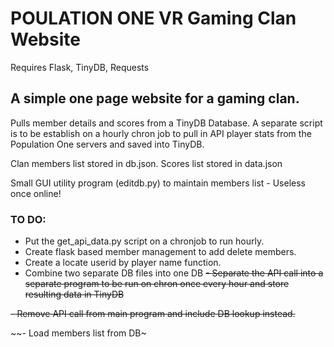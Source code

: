 # POULATION ONE VR Gaming Clan Website

Requires Flask, TinyDB, Requests

## A simple one page website for a gaming clan. 
Pulls member details and scores from a TinyDB Database.
A separate script is to be establish on a hourly chron job to pull in API player stats from the Population One servers and saved into TinyDB.

Clan members list stored in db.json.
Scores list stored in data.json

Small GUI utility program (editdb.py) to maintain members list - Useless once online!

### TO DO:
- Put the get_api_data.py script on a chronjob to run hourly.
- Create flask based member management to add delete members.
- Create a locate userid by player name function.
- Combine two separate DB files into one DB
~~- Separate the API call into a separate program to be run on chron once every hour and store resulting data in TinyDB~~

~~- Remove API call from main program and include DB lookup instead.~~

~~- Load members list from DB~


